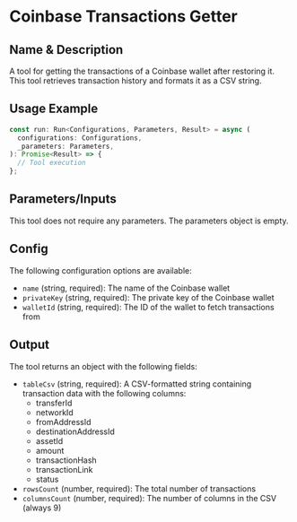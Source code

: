 # Coinbase Transactions Getter

## Name & Description
A tool for getting the transactions of a Coinbase wallet after restoring it. This tool retrieves transaction history and formats it as a CSV string.

## Usage Example
```typescript
const run: Run<Configurations, Parameters, Result> = async (
  configurations: Configurations,
  _parameters: Parameters,
): Promise<Result> => {
  // Tool execution
};
```

## Parameters/Inputs
This tool does not require any parameters. The parameters object is empty.

## Config
The following configuration options are available:
- `name` (string, required): The name of the Coinbase wallet
- `privateKey` (string, required): The private key of the Coinbase wallet
- `walletId` (string, required): The ID of the wallet to fetch transactions from

## Output
The tool returns an object with the following fields:
- `tableCsv` (string, required): A CSV-formatted string containing transaction data with the following columns:
  - transferId
  - networkId
  - fromAddressId
  - destinationAddressId
  - assetId
  - amount
  - transactionHash
  - transactionLink
  - status
- `rowsCount` (number, required): The total number of transactions
- `columnsCount` (number, required): The number of columns in the CSV (always 9)
